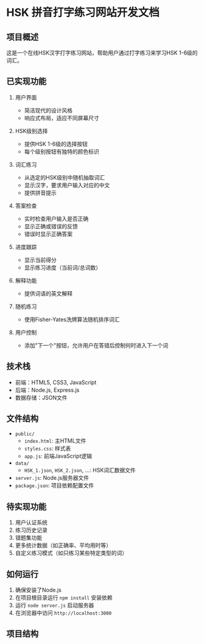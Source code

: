 # HSK 拼音打字练习网站开发文档

## 项目概述

这是一个在线HSK汉字打字练习网站，帮助用户通过打字练习来学习HSK 1-6级的词汇。

## 已实现功能

1. 用户界面
   - 简洁现代的设计风格
   - 响应式布局，适应不同屏幕尺寸

2. HSK级别选择
   - 提供HSK 1-6级的选择按钮
   - 每个级别按钮有独特的颜色标识

3. 词汇练习
   - 从选定的HSK级别中随机抽取词汇
   - 显示汉字，要求用户输入对应的中文
   - 提供拼音提示

4. 答案检查
   - 实时检查用户输入是否正确
   - 显示正确或错误的反馈
   - 错误时显示正确答案

5. 进度跟踪
   - 显示当前得分
   - 显示练习进度（当前词/总词数）

6. 解释功能
   - 提供词语的英文解释

7. 随机练习
   - 使用Fisher-Yates洗牌算法随机排序词汇

8. 用户控制
   - 添加"下一个"按钮，允许用户在答错后控制何时进入下一个词

## 技术栈

- 前端：HTML5, CSS3, JavaScript
- 后端：Node.js, Express.js
- 数据存储：JSON文件

## 文件结构

- `public/`
  - `index.html`: 主HTML文件
  - `styles.css`: 样式表
  - `app.js`: 前端JavaScript逻辑
- `data/`
  - `HSK_1.json`, `HSK_2.json`, ...: HSK词汇数据文件
- `server.js`: Node.js服务器文件
- `package.json`: 项目依赖配置文件

## 待实现功能

1. 用户认证系统
2. 练习历史记录
3. 错题集功能
4. 更多统计数据（如正确率、平均用时等）
5. 自定义练习模式（如只练习某些特定类型的词）

## 如何运行

1. 确保安装了Node.js
2. 在项目根目录运行 `npm install` 安装依赖
3. 运行 `node server.js` 启动服务器
4. 在浏览器中访问 `http://localhost:3000`

## 项目结构
